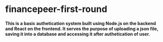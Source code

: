 # financepeer-first-round


<h4> This is a basic authetication system built using Node.js on the backend and React on the frontend. It serves the purpose of uploading a json file, saving it into a database and accessing it after authetication of user.</h4>
